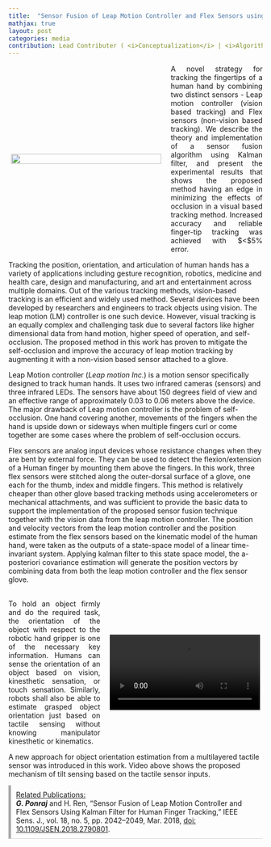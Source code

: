 ```yaml
---
title:  "Sensor Fusion of Leap Motion Controller and Flex Sensors using Kalman Filter for Human Finger Tracking"
mathjax: true
layout: post
categories: media
contribution: Lead Contributer ( <i>Conceptualization</i> | <i>Algorithm</i> | <i>Software</i> | <i>Experimentation</i> | <i>Writing</i> )
---
```

<style>
  .post_container {
  display: flex;
  flex-direction: row;
  align-items: center;
  justify-content: space-between;
  flex-wrap: wrap;
}

/* Set padding-left or padding-right equal to 0 in main code */
.flex-item-text {
  flex: 35%;
/*   border: 1px solid blue; */
  padding-left:1em;
  padding-right:1em;
  justify-content: space-around;
}

.flex-item-pic {
  flex: 58%;
/*   border: 1px solid blue; */
  padding: 5px;
  align-content: space-around;
}

/* Responsive layout - makes a one column layout instead of a two-column layout */
@media (max-width: 800px) {
  .post_container {
    flex-direction: column;
  }
  .flex-item-text{
    padding: 0px;
  }
  .flex-item-pic{
    max-width: 90%;
  }
}

</style>
<div class="post_container">
      <div class="flex-item-pic">
        <img src="/GodwinPonraj/assets/Fig_Sensor_fusion.jpg" height = "100%">
      </div>
      <div class="flex-item-text" align="justify" style="padding-right:0px">
        A novel strategy for tracking the fingertips of a human hand by combining two distinct sensors - Leap motion controller (vision based tracking) and Flex sensors (non-vision based tracking). We describe the theory and implementation of a sensor fusion algorithm using Kalman filter, and present the experimental results that shows the proposed method having an edge in minimizing the effects of occlusion in a visual based tracking method. Increased accuracy and reliable finger-tip tracking was achieved with $<$5% error.
      </div>
</div>

<!--more-->
Tracking the position, orientation, and articulation of human hands has a variety of applications including gesture recognition, robotics, medicine and health care, design and manufacturing, and art and entertainment across multiple domains. Out of the various tracking methods, vision-based tracking is an efficient and widely used method. Several devices have been developed by researchers and engineers to track objects using vision. The leap motion (LM) controller is one such device. However, visual tracking is an equally complex and challenging task due to several factors like higher dimensional data from hand motion, higher speed of operation, and self-occlusion. The proposed method in this work has proven to mitigate the self-occlusion and improve the accuracy of leap motion tracking by augmenting it with a non-vision based sensor attached to a glove.

Leap Motion controller (_Leap motion Inc._) is a motion sensor specifically designed to track human hands. It uses two infrared cameras (sensors) and three infrared LEDs. The sensors have about 150 degrees field of view and an effective range of approximately 0.03 to 0.06 meters above the device. The major drawback of Leap motion controller is the problem of self-occlusion. One hand covering another, movements of the fingers when the hand is upside down or sideways when multiple fingers curl or come together are some cases where the problem of self-occlusion occurs. 

Flex sensors are analog input devices whose resistance changes when they are bent by external force. They can be used to detect the flexion/extension of a Human finger by mounting them above the fingers. In this work, three flex sensors were stitched along the outer-dorsal surface of a glove, one each for the thumb, index and middle fingers. This method is relatively cheaper than other glove based tracking methods using accelerometers or mechanical attachments, and was sufficient to provide the basic data to support the implementation of the proposed sensor fusion technique together with the vision data from the leap motion controller. The position and velocity vectors from the leap motion controller and the position estimate from the flex sensors based on the kinematic model of the human hand, were taken as the outputs of a state-space model of a linear time-invariant system. Applying kalman filter to this state space model, the a-posteriori covariance estimation will generate the position vectors by combining data from both the leap motion controller and the flex sensor glove. 

<br>
<div class="post_container">
      <div class="flex-item-text" align="justify" style="padding-left:0px">
        To hold an object firmly and do the required task, the orientation of the object with respect to the robotic hand gripper is one of the necessary key information. Humans can sense the orientation of an object based on vision, kinesthetic sensation, or touch sensation. Similarly, robots shall also be able to estimate grasped object orientation just based on tactile sensing without knowing manipulator kinesthetic or kinematics. 
      </div>
      <div class="flex-item-pic">
        <video width="100%" height= "100%" controls>
          <source src="/GodwinPonraj/assets/Vid_Tilt_sensing_compressed.mp4" type="video/mp4">
          Your browser does not support mp4 video.
        </video>
      </div>
</div>

A new approach for object orientation estimation from a multilayered tactile sensor was introduced in this work. Video above shows the proposed mechanism of tilt sensing based on the tactile sensor inputs. 

<div style="padding:10px; border-bottom: 1px solid lightgray; border-left: 5px solid darkgray;">
<u>Related Publications:</u><br>
<b><i>G. Ponraj</i></b> and H. Ren, “Sensor Fusion of Leap Motion Controller and Flex Sensors Using Kalman Filter for Human Finger Tracking,” IEEE Sens. J., vol. 18, no. 5, pp. 2042–2049, Mar. 2018, <a href="http://ieeexplore.ieee.org/document/8248750/">doi: 10.1109/JSEN.2018.2790801</a>.
</div>
